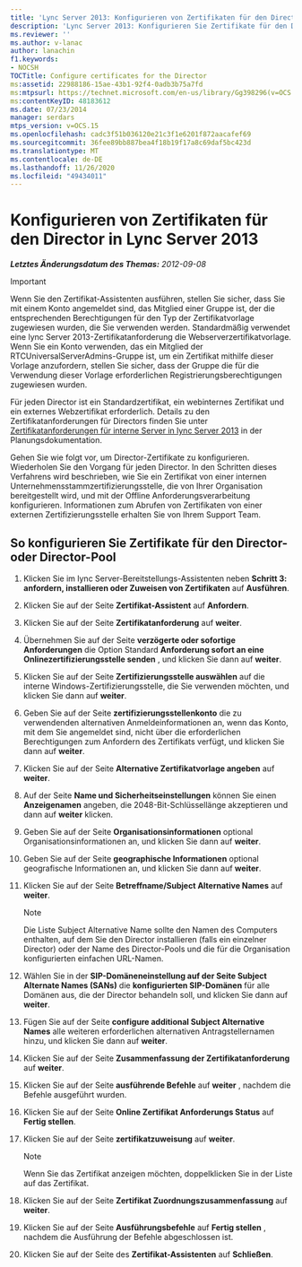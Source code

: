 ```yaml
---
title: 'Lync Server 2013: Konfigurieren von Zertifikaten für den Director'
description: 'Lync Server 2013: Konfigurieren Sie Zertifikate für den Director.'
ms.reviewer: ''
ms.author: v-lanac
author: lanachin
f1.keywords:
- NOCSH
TOCTitle: Configure certificates for the Director
ms:assetid: 22988186-15ae-43b1-92f4-0adb3b75a7fd
ms:mtpsurl: https://technet.microsoft.com/en-us/library/Gg398296(v=OCS.15)
ms:contentKeyID: 48183612
ms.date: 07/23/2014
manager: serdars
mtps_version: v=OCS.15
ms.openlocfilehash: cadc3f51b036120e21c3f1e6201f872aacafef69
ms.sourcegitcommit: 36fee89bb887bea4f18b19f17a8c69daf5bc423d
ms.translationtype: MT
ms.contentlocale: de-DE
ms.lasthandoff: 11/26/2020
ms.locfileid: "49434011"
---
```

# <a name="configure-certificates-for-the-director-in-lync-server-2013"></a>Konfigurieren von Zertifikaten für den Director in Lync Server 2013

<div data-xmlns="http://www.w3.org/1999/xhtml">

<div class="topic" data-xmlns="http://www.w3.org/1999/xhtml" data-msxsl="urn:schemas-microsoft-com:xslt" data-cs="https://msdn.microsoft.com/">

<div data-asp="https://msdn2.microsoft.com/asp">



</div>

<div id="mainSection">

<div id="mainBody">

<span> </span>

_**Letztes Änderungsdatum des Themas:** 2012-09-08_

<div>


> [!IMPORTANT]  
> Wenn Sie den Zertifikat-Assistenten ausführen, stellen Sie sicher, dass Sie mit einem Konto angemeldet sind, das Mitglied einer Gruppe ist, der die entsprechenden Berechtigungen für den Typ der Zertifikatvorlage zugewiesen wurden, die Sie verwenden werden. Standardmäßig verwendet eine lync Server 2013-Zertifikatanforderung die Webserverzertifikatvorlage. Wenn Sie ein Konto verwenden, das ein Mitglied der RTCUniversalServerAdmins-Gruppe ist, um ein Zertifikat mithilfe dieser Vorlage anzufordern, stellen Sie sicher, dass der Gruppe die für die Verwendung dieser Vorlage erforderlichen Registrierungsberechtigungen zugewiesen wurden.



</div>

Für jeden Director ist ein Standardzertifikat, ein webinternes Zertifikat und ein externes Webzertifikat erforderlich. Details zu den Zertifikatanforderungen für Directors finden Sie unter [Zertifikatanforderungen für interne Server in lync Server 2013](lync-server-2013-certificate-requirements-for-internal-servers.md) in der Planungsdokumentation.

Gehen Sie wie folgt vor, um Director-Zertifikate zu konfigurieren. Wiederholen Sie den Vorgang für jeden Director. In den Schritten dieses Verfahrens wird beschrieben, wie Sie ein Zertifikat von einer internen Unternehmensstammzertifizierungsstelle, die von Ihrer Organisation bereitgestellt wird, und mit der Offline Anforderungsverarbeitung konfigurieren. Informationen zum Abrufen von Zertifikaten von einer externen Zertifizierungsstelle erhalten Sie von Ihrem Support Team.

<div>

## <a name="to-configure-certificates-for-the-director-or-director-pool"></a>So konfigurieren Sie Zertifikate für den Director-oder Director-Pool

1.  Klicken Sie im lync Server-Bereitstellungs-Assistenten neben **Schritt 3: anfordern, installieren oder Zuweisen von Zertifikaten** auf **Ausführen**.

2.  Klicken Sie auf der Seite **Zertifikat-Assistent** auf **Anfordern**.

3.  Klicken Sie auf der Seite **Zertifikatanforderung** auf **weiter**.

4.  Übernehmen Sie auf der Seite **verzögerte oder sofortige Anforderungen** die Option Standard **Anforderung sofort an eine Onlinezertifizierungsstelle senden** , und klicken Sie dann auf **weiter**.

5.  Klicken Sie auf der Seite **Zertifizierungsstelle auswählen** auf die interne Windows-Zertifizierungsstelle, die Sie verwenden möchten, und klicken Sie dann auf **weiter**.

6.  Geben Sie auf der Seite **zertifizierungsstellenkonto** die zu verwendenden alternativen Anmeldeinformationen an, wenn das Konto, mit dem Sie angemeldet sind, nicht über die erforderlichen Berechtigungen zum Anfordern des Zertifikats verfügt, und klicken Sie dann auf **weiter**.

7.  Klicken Sie auf der Seite **Alternative Zertifikatvorlage angeben** auf **weiter**.

8.  Auf der Seite **Name und Sicherheitseinstellungen** können Sie einen **Anzeigenamen** angeben, die 2048-Bit-Schlüssellänge akzeptieren und dann auf **weiter** klicken.

9.  Geben Sie auf der Seite **Organisationsinformationen** optional Organisationsinformationen an, und klicken Sie dann auf **weiter**.

10. Geben Sie auf der Seite **geographische Informationen** optional geografische Informationen an, und klicken Sie dann auf **weiter**.

11. Klicken Sie auf der Seite **Betreffname/Subject Alternative Names** auf **weiter**.
    
    <div>
    

    > [!NOTE]  
    > Die Liste Subject Alternative Name sollte den Namen des Computers enthalten, auf dem Sie den Director installieren (falls ein einzelner Director) oder der Name des Director-Pools und die für die Organisation konfigurierten einfachen URL-Namen.

    
    </div>

12. Wählen Sie in der **SIP-Domäneneinstellung auf der Seite Subject Alternate Names (SANs)** die **konfigurierten SIP-Domänen** für alle Domänen aus, die der Director behandeln soll, und klicken Sie dann auf **weiter**.

13. Fügen Sie auf der Seite **configure additional Subject Alternative Names** alle weiteren erforderlichen alternativen Antragstellernamen hinzu, und klicken Sie dann auf **weiter**.

14. Klicken Sie auf der Seite **Zusammenfassung der Zertifikatanforderung** auf **weiter**.

15. Klicken Sie auf der Seite **ausführende Befehle** auf **weiter** , nachdem die Befehle ausgeführt wurden.

16. Klicken Sie auf der Seite **Online Zertifikat Anforderungs Status** auf **Fertig stellen**.

17. Klicken Sie auf der Seite **zertifikatzuweisung** auf **weiter**.
    
    <div>
    

    > [!NOTE]  
    > Wenn Sie das Zertifikat anzeigen möchten, doppelklicken Sie in der Liste auf das Zertifikat.

    
    </div>

18. Klicken Sie auf der Seite **Zertifikat Zuordnungszusammenfassung** auf **weiter**.

19. Klicken Sie auf der Seite **Ausführungsbefehle** auf **Fertig stellen** , nachdem die Ausführung der Befehle abgeschlossen ist.

20. Klicken Sie auf der Seite des **Zertifikat-Assistenten** auf **Schließen**.

</div>

</div>

<span> </span>

</div>

</div>

</div>

